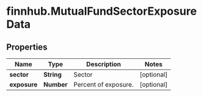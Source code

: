 # finnhub.MutualFundSectorExposureData

## Properties

Name | Type | Description | Notes
------------ | ------------- | ------------- | -------------
**sector** | **String** | Sector | [optional] 
**exposure** | **Number** | Percent of exposure. | [optional] 


